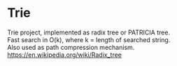 # Trie
Trie project, implemented as radix tree or PATRICIA tree.<br />
Fast search in O(k), where k = length of searched string.<br />
Also used as path compression mechanism.<br />
<a href="https://en.wikipedia.org/wiki/Radix_tree" targe="_blank">https://en.wikipedia.org/wiki/Radix_tree</a>

